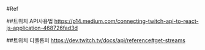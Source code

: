 #Ref

##트위치 API사용법
https://p14.medium.com/connecting-twitch-api-to-react-js-application-468726fad3d

##트위치 디벨롭퍼
https://dev.twitch.tv/docs/api/reference#get-streams
